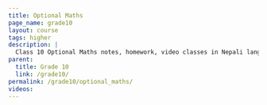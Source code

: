 ```yaml
---
title: Optional Maths
page_name: grade10
layout: course
tags: higher
description: |
  Class 10 Optional Maths notes, homework, video classes in Nepali language.
parent:
  title: Grade 10
  link: /grade10/
permalink: /grade10/optional_maths/
videos:
---
```

